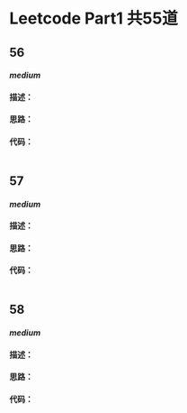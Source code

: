 # Leetcode Part1 共55道
## 56 
#### _medium_
#### 描述：
#### 思路：
#### 代码：
```

```
## 57 
#### _medium_
#### 描述：
#### 思路：
#### 代码：
```

```
## 58 
#### _medium_
#### 描述：
#### 思路：
#### 代码：
```

```
